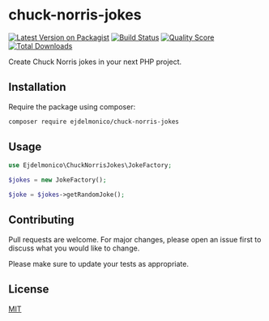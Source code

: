 # chuck-norris-jokes

[![Latest Version on Packagist](https://img.shields.io/packagist/v/ejdelmonico/chuck-norris-jokes.svg?style=flat-square)](https://packagist.org/packages/ejdelmonico/chuck-norris-jokes)
[![Build Status](https://img.shields.io/travis/ejdelmonico/chuck-norris-jokes/master.svg?style=flat-square)](https://travis-ci.org/ejdelmonico/chuck-norris-jokes)
[![Quality Score](https://img.shields.io/scrutinizer/g/ejdelmonico/chuck-norris-jokes.svg?style=flat-square)](https://scrutinizer-ci.com/g/ejdelmonico/chuck-norris-jokes)
[![Total Downloads](https://img.shields.io/packagist/dt/ejdelmonico/chuck-norris-jokes.svg?style=flat-square)](https://packagist.org/packages/ejdelmonico/chuck-norris-jokes)

Create Chuck Norris jokes in your next PHP project.

## Installation

Require the package using composer:

```bash
composer require ejdelmonico/chuck-norris-jokes
```

## Usage

```php
use Ejdelmonico\ChuckNorrisJokes\JokeFactory;

$jokes = new JokeFactory();

$joke = $jokes->getRandomJoke();
```

## Contributing

Pull requests are welcome. For major changes, please open an issue first to discuss what you would like to change.

Please make sure to update your tests as appropriate.

## License

[MIT](./LICENSE.md)
